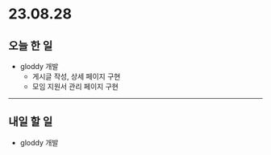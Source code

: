 # 23.08.28

## 오늘 한 일

- gloddy 개발
  - 게시글 작성, 상세 페이지 구현
  - 모임 지원서 관리 페이지 구현

---

## 내일 할 일

- gloddy 개발
